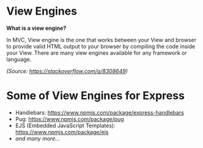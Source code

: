 # View Engines

**What is a view engine?**

In MVC, View engine is the one that works between your View and browser to provide valid HTML output to your browser by compiling the code inside your View. There are many view engines available for any framework or language.

_(Source: https://stackoverflow.com/a/8308649)_

# Some of View Engines for Express

- Handlebars: https://www.npmjs.com/package/express-handlebars
- Pug: https://www.npmjs.com/package/pug
- EJS (Embedded JavaScript Templates): https://www.npmjs.com/package/ejs
- _and many more..._

